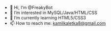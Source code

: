 - 👋 Hi, I’m @FreakyBot
- 👀 I’m interested in MySQL/Java/HTML/CSS
- 🌱 I’m currently learning HTML5/CSS3
- 📫 How to reach me: kamilkaletka8@gmail.com

